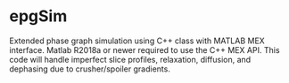 # epgSim
Extended phase graph simulation using C++ class with MATLAB MEX interface. Matlab R2018a or newer required to use the C++ MEX API. This code will handle imperfect slice profiles, relaxation, diffusion, and dephasing due to crusher/spoiler gradients. 
